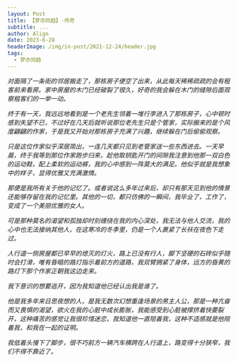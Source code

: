 ```yaml
---
layout: Post
title: 【梦亦同趋】-传奇
subtitle: ...
author: Align
date: 2023-6-28
headerImage: /img/in-post/2021-12-24/header.jpg
tags:
  - 梦亦同趋
---
```




<!-- more -->


*对面隔了一条街的邻居搬走了，那栋房子便空了出来，从此每天稀稀疏疏的会有租客前来看房。家中房屋的木门已经破裂了很久，好奇的我会躲在木门的缝隙后面观察租客们的一举一动。*

*终于有一天，我远远地看到是一个老先生领着一堆行李进入了那栋房子，心中顿时感到失望不已，不过好在几天后就听说那位老先生只是个管家，实际搬来的是个风度翩翩的作家，于是我又开始对那栋房子充满了兴趣，继续躲在门后偷偷观察。*

*只是这位作家似乎深居简出，一连几天都只见到老管家送一些东西进去。一天早晨，终于我等到那位作家跑步归来，趁他取钥匙开门的间隙我注意到他那一双白色的运动鞋，配上柔软的运动裤，我的心中感到一阵莫大的满足。他似乎就是我想象中的样子，显得优雅又充满激情。*

*那便是我所有关于他的记忆了。或者说这么多年过来后，却只有那天见到他的情景还能够存留在我的记忆里。其他的一切，都只仿佛的一瞬间，我毕业了，工作了，变成了一个美丽优雅的女人。*

*可是那种莫名的渴望和孤独却时刻缠绕在我的内心深处，我无法与他人交流，我的心中也无法接纳其他人，在这寒冷的冬季里，仍是一个人裹紧了长袄在夜色下走过。*

*人行道一侧房屋都已早早的熄灭的灯火，路上已没有行人，脚下坚硬的石砖似乎随时会打滑，唯有昏暗的路灯指示着前方的道路，我双臂拥紧了身体，远方的昏黄的路灯下那个作家正朝我这边走来。*

*我下意识的想要逃开，因为我知道他已经认出我是谁了。*

*他是我多年来日思夜想的人，是我无数次幻想重逢场景的男主人公，那是一种亢奋而又畏惧的渴望，欲火在我的心脏中成长膨胀，我能感受到心脏被撑挤着快要裂开，这种痛苦的感觉让我很珍惜迷恋，我知道他一直陪着我，这种不适感就是他陪着我，和我在一起的证明。*

*我低着头慢下了脚步，很不巧前方一辆汽车横跨在人行道上，路变得十分狭窄，我们不得不靠近了。*

